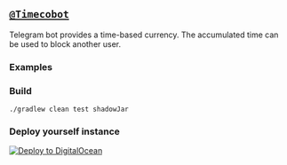 ## [`@Timecobot`](https:t.me/timecobot)

Telegram bot provides a time-based currency. The accumulated time can be used to block another user.

### Examples

### Build

`./gradlew clean test shadowJar`

### Deploy yourself instance

[![Deploy to DigitalOcean](https://www.deploytodo.com/do-btn-blue.svg)](https://cloud.digitalocean.com/apps/new?repo=https://github.com/demidko/service/tree/main)

